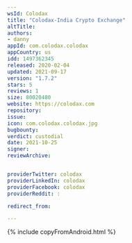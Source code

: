 ```yaml
---
wsId: Colodax
title: "Colodax-India Crypto Exchange"
altTitle: 
authors:
- danny
appId: com.colodax.colodax
appCountry: us
idd: 1497362345
released: 2020-02-04
updated: 2021-09-17
version: "1.7.2"
stars: 5
reviews: 1
size: 80020480
website: https://colodax.com
repository: 
issue: 
icon: com.colodax.colodax.jpg
bugbounty: 
verdict: custodial
date: 2021-10-25
signer: 
reviewArchive:


providerTwitter: colodax
providerLinkedIn: colodax
providerFacebook: colodax
providerReddit: : 

redirect_from:

---
```

{% include copyFromAndroid.html %}
